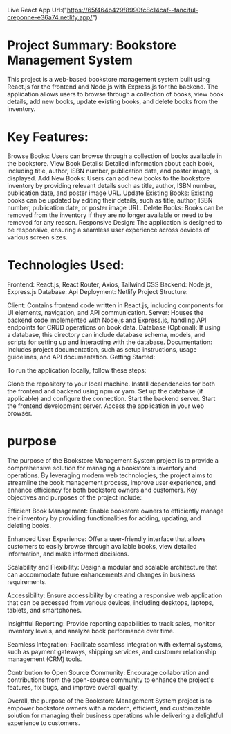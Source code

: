 Live React App Url:("https://65f464b429f8990fc8c14caf--fanciful-creponne-e36a74.netlify.app/")
# Project Summary: Bookstore Management System

This project is a web-based bookstore management system built using React.js for the frontend and Node.js with Express.js for the backend. The application allows users to browse through a collection of books, view book details, add new books, update existing books, and delete books from the inventory.

# Key Features:

Browse Books: Users can browse through a collection of books available in the bookstore.
View Book Details: Detailed information about each book, including title, author, ISBN number, publication date, and poster image, is displayed.
Add New Books: Users can add new books to the bookstore inventory by providing relevant details such as title, author, ISBN number, publication date, and poster image URL.
Update Existing Books: Existing books can be updated by editing their details, such as title, author, ISBN number, publication date, or poster image URL.
Delete Books: Books can be removed from the inventory if they are no longer available or need to be removed for any reason.
Responsive Design: The application is designed to be responsive, ensuring a seamless user experience across devices of various screen sizes.

# Technologies Used:

Frontend: React.js, React Router, Axios, Tailwind CSS
Backend: Node.js, Express.js
Database: Api
Deployment:  Netlify 
Project Structure:

Client: Contains frontend code written in React.js, including components for UI elements, navigation, and API communication.
Server: Houses the backend code implemented with Node.js and Express.js, handling API endpoints for CRUD operations on book data.
Database (Optional): If using a database, this directory can include database schema, models, and scripts for setting up and interacting with the database.
Documentation: Includes project documentation, such as setup instructions, usage guidelines, and API documentation.
Getting Started:

To run the application locally, follow these steps:

Clone the repository to your local machine.
Install dependencies for both the frontend and backend using npm or yarn.
Set up the database (if applicable) and configure the connection.
Start the backend server.
Start the frontend development server.
Access the application in your web browser.

# purpose 
The purpose of the Bookstore Management System project is to provide a comprehensive solution for managing a bookstore's inventory and operations. By leveraging modern web technologies, the project aims to streamline the book management process, improve user experience, and enhance efficiency for both bookstore owners and customers. Key objectives and purposes of the project include:

Efficient Book Management: Enable bookstore owners to efficiently manage their inventory by providing functionalities for adding, updating, and deleting books.

Enhanced User Experience: Offer a user-friendly interface that allows customers to easily browse through available books, view detailed information, and make informed decisions.

Scalability and Flexibility: Design a modular and scalable architecture that can accommodate future enhancements and changes in business requirements.

Accessibility: Ensure accessibility by creating a responsive web application that can be accessed from various devices, including desktops, laptops, tablets, and smartphones.

Insightful Reporting: Provide reporting capabilities to track sales, monitor inventory levels, and analyze book performance over time.

Seamless Integration: Facilitate seamless integration with external systems, such as payment gateways, shipping services, and customer relationship management (CRM) tools.

Contribution to Open Source Community: Encourage collaboration and contributions from the open-source community to enhance the project's features, fix bugs, and improve overall quality.

Overall, the purpose of the Bookstore Management System project is to empower bookstore owners with a modern, efficient, and customizable solution for managing their business operations while delivering a delightful experience to customers.